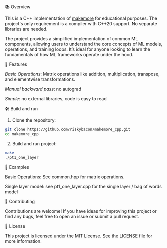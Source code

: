 📚 Overview

This is a C++ implementation of [makemore](https://github.com/karpathy/makemore) for educational purposes.
The project's only requirement is a compiler with C++20 support. No separate libraries are needed.

The project provides a simplified implementation of common ML components, allowing users to understand the core concepts of ML models, operations, and training loops. It’s ideal for anyone looking to learn the fundamentals of how ML frameworks operate under the hood.

🚀 Features

*Basic Operations*: Matrix operations like addition, multiplication, transpose, and elementwise transformations.

*Manual backward pass*: no autograd

*Simple*: no external libraries, code is easy to read

🛠️ Build and run

1. Clone the repository:
```bash
git clone https://github.com/riskybacon/makemore_cpp.git
cd makemore_cpp
```

2. Build and run project:
```bash
make
./pt1_one_layer
```

🧪 Examples

Basic Operations: See common.hpp for matrix operations.

Single layer model: see pt1_one_layer.cpp for the single layer / bag of words model

🤝 Contributing

Contributions are welcome! If you have ideas for improving this project or find any bugs, feel free to open an issue or submit a pull request.

📝 License

This project is licensed under the MIT License. See the LICENSE file for more information.
